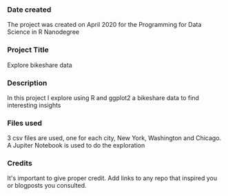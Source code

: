### Date created
The project was created on April 2020 for the Programming for Data Science in R Nanodegree

### Project Title
Explore bikeshare data

### Description
In this project I explore using R and ggplot2 a bikeshare data to find interesting insights

### Files used
3 csv files are used, one for each city, New York, Washington and Chicago. A Jupiter Notebook is used to do the exploration

### Credits
It's important to give proper credit. Add links to any repo that inspired you or blogposts you consulted.


